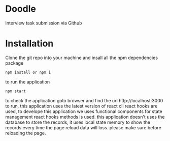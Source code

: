 # Doodle
Interview task submission via Github

# Installation
Clone the git repo into your machine and insall all the npm dependencies package
```
npm install or npm i
```
to run the application 
```
npm start
```
to check the application goto browser and find the url http://localhost:3000 to run, this application uses the latest version of react cli react hooks are used, to develope this application we uses functional components for state management react hooks methods is used. this application doesn't uses the database to store the records, it uses local state memory to show the records every time the page reload data will loss. please make sure before reloading the page.
